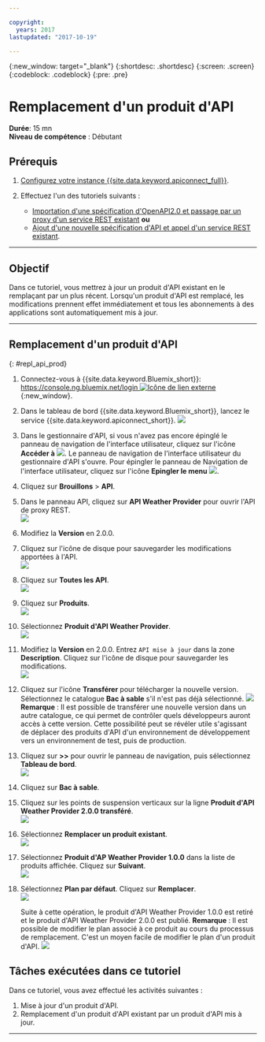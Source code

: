```yaml
---

copyright:
  years: 2017
lastupdated: "2017-10-19"

---
```



{:new_window: target="_blank"}
{:shortdesc: .shortdesc}
{:screen: .screen}
{:codeblock: .codeblock}
{:pre: .pre}

# Remplacement d'un produit d'API
**Durée**: 15 mn  
**Niveau de compétence** : Débutant  


## Prérequis

1. [Configurez votre instance {{site.data.keyword.apiconnect_full}}](tut_prereq_set_up_apic_instance.html).

2. Effectuez l'un des tutoriels suivants :
 
    - [Importation d'une spécification d'OpenAPI2.0 et passage par un proxy d'un service REST existant](tut_rest_landing.html)
**ou**  
    - [Ajout d'une nouvelle spécification d'API et appel d'un service REST existant](tut_rest_landing.html).

---
## Objectif
Dans ce tutoriel, vous mettrez à jour un produit d'API existant en le remplaçant par un plus récent. Lorsqu'un produit d'API est remplacé, les modifications prennent effet immédiatement et tous les abonnements à des applications sont automatiquement mis à jour.  


---
## Remplacement d'un produit d'API
{: #repl_api_prod}

1. Connectez-vous à {{site.data.keyword.Bluemix_short}}: [https://console.ng.bluemix.net/login ![Icône de lien externe](../../../icons/launch-glyph.svg "Icône de lien externe")](https://console.ng.bluemix.net/login){:new_window}.

2. Dans le tableau de bord {{site.data.keyword.Bluemix_short}}, lancez le service {{site.data.keyword.apiconnect_short}}.
![](images/Bluemix.png)

3. Dans le gestionnaire d'API, si vous n'avez pas encore épinglé le panneau de navigation de l'interface utilisateur, cliquez sur l'icône **Accéder à** ![](images/navigate-to.png). Le panneau de navigation de l'interface utilisateur du gestionnaire d'API s'ouvre. Pour épingler le panneau de Navigation de l'interface utilisateur, cliquez sur l'icône **Epingler le menu** ![](images/pinned.png).

4. Cliquez sur **Brouillons** > **API**.

5. Dans le panneau API, cliquez sur **API Weather Provider** pour ouvrir l'API de proxy REST.  
![](images/rep-api-list.png)

6. Modifiez la **Version** en 2.0.0.  

7. Cliquez sur l'icône de disque pour sauvegarder les modifications apportées à l'API.  
![](images/rep-change-version.png)

8. Cliquez sur **Toutes les API**.  
![](images/rep-all-apis.png)

9. Cliquez sur **Produits**.  
![](images/rep-api-list-2.png)

10.	Sélectionnez **Produit d'API Weather Provider**.  
![](images/rep-draft-prod-list.png)

11.	Modifiez la **Version** en 2.0.0. Entrez `API mise à jour` dans la zone **Description**. Cliquez sur l'icône de disque pour sauvegarder les modifications.   
![](images/rep-update-prod.png)

12.	Cliquez sur l'icône **Transférer** pour télécharger la nouvelle version. Sélectionnez le catalogue **Bac à sable** s'il n'est pas déjà sélectionné.
![](images/rep-stage-prod-2.png)
    **Remarque** : Il est possible de transférer une nouvelle version dans un autre catalogue, ce qui permet de contrôler quels développeurs auront accès à cette version. Cette possibilité peut se révéler utile s'agissant de déplacer des produits d'API d'un environnement de développement vers un environnement de test, puis de production.

13.	Cliquez sur **>>** pour ouvrir le panneau de navigation, puis sélectionnez **Tableau de bord**.  
![](images/rep-dashboard.png)

14.	Cliquez sur **Bac à sable**.  

15.	Cliquez sur les points de suspension verticaux sur la ligne **Produit d'API Weather Provider 2.0.0 transféré**.  
![](images/rep-dash-prod-list-2.png)

16.	Sélectionnez **Remplacer un produit existant**.  
![](images/rep-replace-prod.png)

17.	Sélectionnez **Produit d'AP Weather Provider 1.0.0** dans la liste de produits affichée. Cliquez sur **Suivant**.  
![](images/rep-replace-dialog.png)

18.	Sélectionnez **Plan par défaut**. Cliquez sur **Remplacer**.  
![](images/rep-replace-dialog-2.png)

    Suite à cette opération, le produit d'API Weather Provider 1.0.0 est retiré et le produit d'API Weather Provider 2.0.0 est publié. **Remarque** : Il est possible de modifier le plan associé à ce produit au cours du processus de remplacement. C'est un moyen facile de modifier le plan d'un produit d'API. ![](images/rep-prod-retired.png)


## Tâches exécutées dans ce tutoriel

Dans ce tutoriel, vous avez effectué les activités suivantes :
1. Mise à jour d'un produit d'API.
2. Remplacement d'un produit d'API existant par un produit d'API mis à jour.

---












